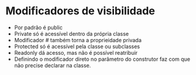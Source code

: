 
# Modificadores de visibilidade
- Por padrão é public
- Private só é acessível dentro da própria classe
- Modificador # também torna a proprieidade privada
- Protected só é acessível pela classe ou subclasses
- Readonly dá acesso, mas não é possível reatribuir
- Definindo o modificador direto no parâmetro do construtor faz com que não precise declarar na classe.